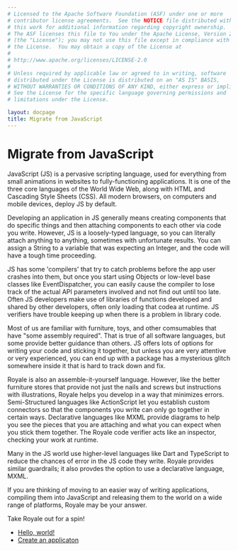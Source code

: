 ```yaml
---
# Licensed to the Apache Software Foundation (ASF) under one or more
# contributor license agreements.  See the NOTICE file distributed with
# this work for additional information regarding copyright ownership.
# The ASF licenses this file to You under the Apache License, Version 2.0
# (the "License"); you may not use this file except in compliance with
# the License.  You may obtain a copy of the License at
# 
# http://www.apache.org/licenses/LICENSE-2.0
# 
# Unless required by applicable law or agreed to in writing, software
# distributed under the License is distributed on an "AS IS" BASIS,
# WITHOUT WARRANTIES OR CONDITIONS OF ANY KIND, either express or implied.
# See the License for the specific language governing permissions and
# limitations under the License.

layout: docpage
title: Migrate from JavaScript
---
```


<!-- Based on material written for FlexJS by Peter Ent and modified by Tom Chiverton -->

# Migrate from JavaScript

JavaScript (JS) is a pervasive scripting language, used for everything from small animations in websites to fully-functioning applications. It is one of the three core languages of the World Wide Web, along with HTML and Cascading Style Sheets (CSS). All modern browsers, on computers and mobile devices, deploy JS by default.

Developing an application in JS generally means creating components that do specific things and then attaching components to each other via code you write. However, JS is a loosely-typed language, so you can literally attach anything to anything, sometimes with unfortunate results. You can assign a String to a variable that was expecting an Integer, and the code will have a tough time proceeding. 

JS has some 'compilers' that try to catch problems before the app user crashes into them, but once you start using Objects or low-level base classes like EventDispatcher, you can easily cause the compiler to lose track of the actual API parameters involved and not find out until too late. Often JS developers make use of libraries of functions developed and shared by other developers, often only loading that codea at runtime. JS verifiers have trouble keeping up when there is a problem in library code.

Most of us are familiar with furniture, toys, and other comsumables that have "some assembly required". That is true of all software languages, but some provide better guidance than others. JS offers lots of options for writing your code and sticking it together, but unless you are very attentive or very experienced, you can end up with a package has a mysterious glitch somewhere inside it that is hard to track down and fix.

Royale is also an assemble-it-yourself language. However, like the better furniture stores that provide not just the nails and screws but instructions with illustrations, Royale helps you develop in a way that minimizes errors. Semi-Structured languages like ActionScript let you establish custom connectors so that the components you write can only go together in certain ways. Declarative languages like MXML provide diagrams to help you see the pieces that you are attaching and what you can expect when you stick them together. The Royale code verifier acts like an inspector, checking your work at runtime.

Many in the JS world use higher-level languages like Dart and TypeScript to reduce the chances of error in the JS code they write. Royale provides similar guardrails; it also provdes the option to use a declarative language, MXML.

If you are thinking of moving to an easier way of writing applications, compiling them into JavaScript and releasing them to the world on a wide range of platforms, Royale may be your answer.

Take Royale out for a spin!

- [Hello, world!](get-started/hello-world.html)
- [Create an applicaton](create-an-Application.html)
